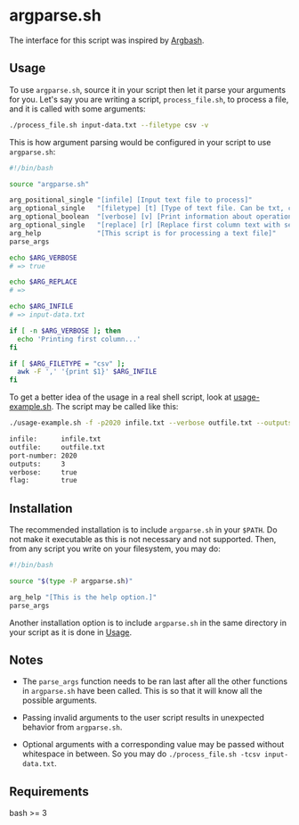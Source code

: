 # argparse.sh

The interface for this script was inspired by [Argbash](https://argbash.io/).

## Usage

To use `argparse.sh`, source it in your script then let it parse your arguments for you.
Let's say you are writing a script, `process_file.sh`, to process a file, and it is called
with some arguments:

```bash
./process_file.sh input-data.txt --filetype csv -v
```

This is how argument parsing would be configured in your script to use `argparse.sh`:

```bash
#!/bin/bash

source "argparse.sh"

arg_positional_single "[infile] [Input text file to process]"
arg_optional_single   "[filetype] [t] [Type of text file. Can be txt, csv or tsv]"
arg_optional_boolean  "[verbose] [v] [Print information about operations being performed]"
arg_optional_single   "[replace] [r] [Replace first column text with second column text]"
arg_help              "[This script is for processing a text file]"
parse_args

echo $ARG_VERBOSE
# => true

echo $ARG_REPLACE
# =>

echo $ARG_INFILE
# => input-data.txt

if [ -n $ARG_VERBOSE ]; then
  echo 'Printing first column...'
fi

if [ $ARG_FILETYPE = "csv" ];
  awk -F ',' '{print $1}' $ARG_INFILE
fi
```

To get a better idea of the usage in a real shell script, look at
[usage-example.sh](https://github.com/maneyko/argparse.sh/blob/master/usage-example.sh).
The script may be called like this:

```bash
./usage-example.sh -f -p2020 infile.txt --verbose outfile.txt --outputs 3

infile:      infile.txt
outfile:     outfile.txt
port-number: 2020
outputs:     3
verbose:     true
flag:        true
```

## Installation

The recommended installation is to include `argparse.sh` in your `$PATH`. Do not make
it executable as this is not necessary and not supported. Then, from any script you write
on your filesystem, you may do:

```bash
#!/bin/bash

source "$(type -P argparse.sh)"

arg_help "[This is the help option.]"
parse_args
```

Another installation option is to include `argparse.sh` in the same directory in your script
as it is done in [Usage](#usage).

## Notes

* The `parse_args` function needs to be ran last after all the other functions in `argparse.sh` have been called.
  This is so that it will know all the possible arguments.

* Passing invalid arguments to the user script results in unexpected behavior from `argparse.sh`.

* Optional arguments with a corresponding value may be passed without whitespace in between. So you
  may do `./process_file.sh -tcsv input-data.txt`.

## Requirements

bash >= 3
